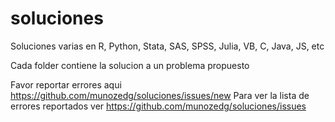 # soluciones
Soluciones varias en R, Python, Stata, SAS, SPSS, Julia, VB, C, Java, JS, etc

Cada folder contiene la solucion a un problema propuesto

Favor reportar errores aqui https://github.com/munozedg/soluciones/issues/new
Para ver la lista de errores reportados ver https://github.com/munozedg/soluciones/issues
